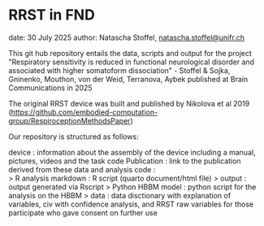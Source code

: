 # RRST in FND

 date: 		30 July 2025
 author: 	Natascha Stoffel, natascha.stoffel@unifr.ch
 
This git hub repository entails the data, scripts and output for the project "Respiratory sensitivity is reduced in functional neurological disorder and associated with higher somatoform dissociation" - Stoffel & Sojka, Gninenko, Mouthon, von der Weid, Terranova, Aybek published at Brain Communications in 2025


The original RRST device was built and published by Nikolova et al 2019
(https://github.com/embodied-computation-group/RespiroceptionMethodsPaper)


Our repository is structured as follows:

device :	information about the assembly of the device including a manual, pictures, videos and the task code
Publication :	link to the publication derived from these data and analysis
code :		
    > R analysis markdown :  R script (quarto document/html file)
    > output : output generated via Rscript
    > Python HBBM model :  python script for the analysis on the HBBM
    > data :  data disctionary with explanation of variables, civ with confidence analysis, and RRST raw variables for those participate who gave consent on further use
        



